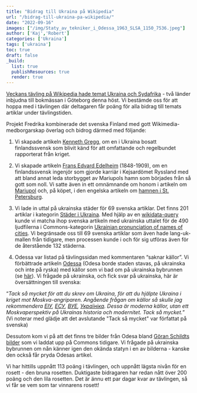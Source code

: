 ```yaml
---
title: "Bidrag till Ukraina på Wikipedia"
url: "/bidrag-till-ukraina-pa-wikipedia/"
date: "2022-09-16"
images: ["/img/Staty_av_tekniker_i_Odessa_1963_SLSA_1150_7536.jpeg"]
author: ['Kaj','Robert']
categories: ['Ukraina']
tags: ['ukraina']
toc: true
draft: false
_build:
  list: true
  publishResources: true
  render: true
---
```

[Veckans tävling på Wikipedia hade temat Ukraina och Sydafrika](https://sv.wikipedia.org/wiki/Wikipedia:Veckans_t%C3%A4vling/Ukrika) - två länder inbjudna till bokmässan i Göteborg denna höst. Vi bestämde oss för att hoppa med i tävlingen där deltagaren får poäng för alla bidrag till temats artiklar under tävlingstiden.

Projekt Fredrika kombinerade det svenska Finland med gott Wikimedia-medborgarskap överlag och bidrog därmed med följande:

1) Vi skapade artikeln [Kenneth Gregg](https://sv.wikipedia.org/wiki/Kenneth_Gregg), om en i Ukraina bosatt finlandssvensk som blivit känd för att omfattande och regelbundet rapporterat från kriget.

2) Vi skapade artikeln [Frans Edvard Edelheim](https://sv.wikipedia.org/wiki/Frans_Edvard_Edelheim) (1848-1909), om en finlandssvensk ingenjör som gjorde karriär i Kejsardömet Ryssland med att bland annat leda storbygget av Mariupols hamn som börjades från så gott som noll. Vi satte även in ett omnämnande om honom i artikeln om [Mariupol](https://sv.wikipedia.org/wiki/Mariupol) och, på köpet, i den engelska artikeln om [hamnen i St. Petersburg](https://en.wikipedia.org/wiki/Great_Port_of_Saint_Petersburg).

3) Vi lade in uttal på ukrainska städer för 69 svenska artiklar. Det finns 201 artiklar i kategorin [Städer i Ukraina](https://sv.wikipedia.org/wiki/Kategori:St%C3%A4der_i_Ukraina). Med hjälp av en [wikidata-query](https://w.wiki/5i6w) kunde vi matcha ihop svenska artikeln med ukrainska uttalet för de 490 ljudfilerna i Commons-kategorin [Ukrainian pronunciation of names of cities](https://commons.wikimedia.org/wiki/Category:Ukrainian_pronunciation_of_names_of_cities). Vi begränsade oss till 69 svenska artiklar som även hade lang-uk-mallen från tidigare, men processen kunde i och för sig utföras även för de återstående 132 städerna. 

4) Odessa var listad på tävlingssidan med kommentaren “saknar källor”. Vi förbättrade artikeln [Odessa](https://sv.wikipedia.org/wiki/Odessa) (Odesa borde staden stavas, på ukrainska och inte på ryska) med källor som vi bad om på ukrainska bybrunnen (se [här](https://uk.wikipedia.org/wiki/%D0%92%D1%96%D0%BA%D1%96%D0%BF%D0%B5%D0%B4%D1%96%D1%8F:%D0%9A%D0%BD%D0%B0%D0%B9%D0%BF%D0%B0_(%D0%B4%D0%BE%D0%BF%D0%BE%D0%BC%D0%BE%D0%B3%D0%B0)#%D0%9E%D0%BD%D0%BB%D0%B0%D0%B9%D0%BD_%D0%B5%D0%BD%D1%86%D0%B8%D0%BA%D0%BB%D0%BE%D0%BF%D0%B5%D0%B4%D1%96%D1%8F_%D0%BB%D1%8E%D0%B4%D0%B5%D0%B9_%D1%96_%D0%BC%D1%96%D1%81%D1%86%D1%8C)). Vi frågade på ukrainska, och fick svar på ukrainska, här är översättningen till svenska:

“_Tack så mycket för att du skrev om Ukraina, för att du hjälpte Ukraina i kriget mot Moskva-angriparen. Angående frågan om källor så skulle jag rekommendera [ЕІУ](http://resource.history.org.ua/cgi-bin/eiu/history.exe?C21COM=F&I21DBN=EIU&P21DBN=EIU), [ЕСУ](https://esu.com.ua/), [ВУЕ](https://vue.gov.ua/%D0%93%D0%BE%D0%BB%D0%BE%D0%B2%D0%BD%D0%B0_%D1%81%D1%82%D0%BE%D1%80%D1%96%D0%BD%D0%BA%D0%B0), [](http://irbis-nbuv.gov.ua/cgi-bin/ua/elib.exe?C21COM=F&I21DBN=NAV&P21DBN=UKRLIB)[Україніка](http://irbis-nbuv.gov.ua/cgi-bin/ua/elib.exe?C21COM=F&I21DBN=NAV&P21DBN=UKRLIB). Dessa är moderna källor, utan ett Moskvaperspektiv på Ukrainas historia och modernitet. Tack så mycket._” (Vi noterar med glädje att det avslutande "Tack så mycket" var författat på svenska)

Dessutom kom vi på att det finns tre bilder från Odesa bland [Göran Schildts bilder](https://commons.wikimedia.org/wiki/Category:G%C3%B6ran_Schildt%27s_archive) som vi laddat upp på Commons tidigare. Vi frågade på ukrainska bybrunnen om nån känner igen den okända statyn i en av bilderna - kanske den också får pryda Odesas artikel. 

Vi har hittills uppnått 113 poäng i tävlingen, och uppnått lägsta nivån för en rosett - den bruna rosetten. Duktigaste bidragaren har redan nått över 200 poäng och den lila rosetten. Det är ännu ett par dagar kvar av tävlingen, så vi får se vem som tar vinnarens rosett! 
